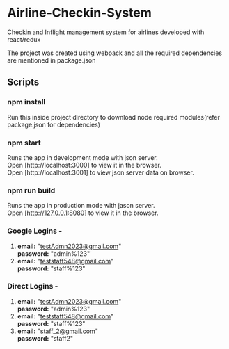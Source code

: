 # Airline-Checkin-System
Checkin and Inflight management system for airlines developed with react/redux

The project was created using webpack and all the required dependencies are mentioned in package.json

## Scripts

### npm install
Run this inside project directory to download node required modules(refer package.json for dependencies)

### npm start
Runs the app in development mode with json server.<br />
Open [http://localhost:3000] to view it in the browser.<br />
Open [http://localhost:3001] to view json server data on browser.

### npm run build
Runs the app in production mode with jason server.<br />
Open [http://127.0.0.1:8080] to view it in the browser.

### Google Logins -

1.  **email:** "testAdmn2023@gmail.com"<br />
   **password:** "admin%123"
2.  **email:** "teststaff548@gmail.com"<br />
   **password:** "staff%123"

### Direct Logins -

1.  **email:** "testAdmn2023@gmail.com"<br />
    **password:** "admin%123"
2.  **email:** "teststaff548@gmail.com"<br />
    **password:** "staff%123"
3.  **email:** "staff_2@gmail.com"<br />
    **password:** "staff2"

